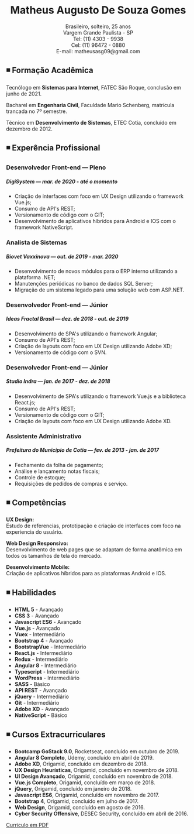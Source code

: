 <h1 align="center">
  Matheus Augusto De Souza Gomes
</h1>

<p align="center">   
Brasileiro, solteiro, 25 anos<br>
Vargem Grande Paulista - SP<br>
Tel: (11) 4303 - 9938<br>
Cel: (11) 96472 - 0880<br>
E-mail: matheusasg09@gmail.com<br>
</p>

## ◾ Formação Acadêmica

<p>Tecnólogo em <strong>Sistemas para Internet</strong>, FATEC São Roque, conclusão em junho de 2021.</P>

<p>Bacharel em <strong>Engenharia Civil</strong>, Faculdade Mario Schenberg, matrícula trancada no 7º semestre.</P>

<p>Técnico em <strong>Desenvolvimento de Sistemas</strong>, ETEC Cotia, concluído em dezembro de 2012.</P>

## ◾ Experência Profissional

### Desenvolvedor Front-end — Pleno<br>
##### DigiSystem — mar. de 2020 - até o momento<br>
* Criação de interfaces com foco em UX Design utilizando o framework Vue.js;<br>
* Consumo de API's REST;<br>
* Versionamento de código com o GIT;<br>
* Desenvolvimento de aplicativos híbridos para Android e IOS com o framework NativeScript.<br>

### Analista de Sistemas<br>
##### Biovet Vaxxinova — out. de 2019 - mar. 2020<br>
* Desenvolvimento de novos módulos para o ERP interno utilizando a plataforma .NET;<br>
* Manutenções periódicas no banco de dados SQL Server;<br>
* Migração de um sistema legado para uma solução web com ASP.NET.<br>

### Desenvolvedor Front-end — Júnior<br>
##### Ideas Fractal Brasil — dez. de 2018 - out. de 2019<br>
* Desenvolvimento de SPA's utilizando o framework Angular;<br>
* Consumo de API's REST;<br>
* Criação de layouts com foco em UX Design utilizando Adobe XD;<br>
* Versionamento de código com o SVN.<br>

### Desenvolvedor Front-end — Júnior<br>
##### Studio Indra — jan. de 2017 - dez. de 2018<br>
* Desenvolvimento de SPA's utilizando o framework Vue.js e a biblioteca React.js;<br>
* Consumo de API's REST;<br>
* Versionamento de código com o GIT;<br>
* Criação de layouts com foco em UX Design utilizando Adobe XD.<br>

### Assistente Administrativo<br>
##### Prefeitura do Municipio de Cotia — fev. de 2013 - jan. de 2017<br>
* Fechamento da folha de pagamento;<br>
* Análise e lançamento notas fiscais;<br>
* Controle de estoque;<br>
* Requisições de pedidos de compras e serviço.<br>

## ◾ Competências

 <p><b>UX Design:</b><br> Estudo de referencias, prototipação e criação de interfaces com foco na experiencia do usuário.</p>

 <p><b>Web Design Responsivo:</b><br> Desenvolvimento de web pages que se adaptam de forma anatômica em todos os tamanhos de tela do mercado.</p>

 <p><b>Desenvolvimento Mobile:</b><br> Criação de aplicativos híbridos para as plataformas Android e IOS.</p>

## ◾ Habilidades

* <b>HTML 5</b> - Avançado
* <b>CSS 3</b> - Avançado
* <b>Javascript ES6</b> - Avançado
* <b>Vue.js</b> - Avançado
* <b>Vuex</b> - Intermediário
* <b>Bootstrap 4</b> - Avançado
* <b>BootstrapVue</b> - Intermediário
* <b>React.js</b> - Intermediário
* <b>Redux</b> - Intermediário
* <b>Angular 8</b> - Intermediário
* <b>Typescript</b> - Intermediário
* <b>WordPress</b> - Intermediário
* <b>SASS</b> - Básico
* <b>API REST</b> - Avançado
* <b>jQuery</b> - Intermediário
* <b>Git</b> - Intermediário
* <b>Adobe XD</b> - Avançado
* <b>NativeScript</b> - Básico

## ◾ Cursos Extracurriculares

* <b>Bootcamp GoStack 9.0</b>, Rocketseat, concluído em outubro de 2019. 
* <b>Angular 8 Completo</b>, Udemy, concluído em abril de 2019. 
* <b>Adobe XD</b>, Origamid, concluído em dezembro de 2018.
* <b>UX Design Heurísticas</b>, Origamid, concluído em novembro de 2018.
* <b>UI Design Avançado</b>, Origamid, concluído em novembro de 2018.
* <b>Vue.js Completo</b>, Origamid, concluído em março de 2018.
* <b>jQuery</b>, Origamid</b>, concluído em janeiro de 2018.
* <b>Javascript ES6</b>, Origamid, concluído em novembro de 2017.
* <b>Bootstrap 4</b>, Origamid, concluído em julho de 2017.
* <b>Web Design</b>, Origamid, concluído em agosto de 2016.
* <b>Cyber Security Offensive</b>, DESEC Security, concluído em abril de 2016.

[ Currículo em PDF ](https://goo.gl/Dbkfy3)
